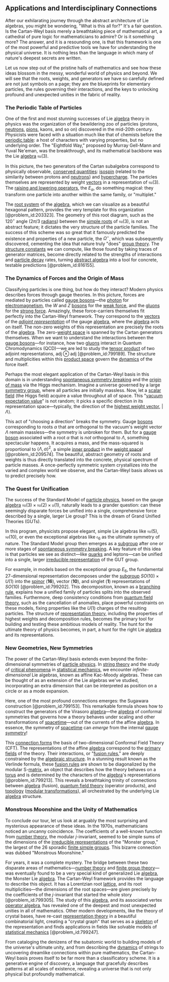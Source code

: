 ## Applications and Interdisciplinary Connections

After our exhilarating journey through the abstract architecture of Lie algebras, you might be wondering, "What is this all for?" It's a fair question. Is the Cartan-Weyl basis merely a breathtaking piece of mathematical art, a cathedral of pure logic for mathematicians to admire? Or is it something more? The answer, and it is a resounding one, is that this framework is one of the most powerful and predictive tools we have for understanding the physical universe. It is nothing less than the language in which many of nature's deepest secrets are written.

Let us now step out of the pristine halls of mathematics and see how these ideas blossom in the messy, wonderful world of physics and beyond. We will see that the roots, weights, and generators we have so carefully defined are not just symbols on a page; they are the blueprints for elementary particles, the rules governing their interactions, and the keys to unlocking profound and unexpected unities in the fabric of reality.

### The Periodic Table of Particles

One of the first and most stunning successes of Lie [algebra](@article_id:155968) theory in physics was the organization of the bewildering zoo of particles (protons, [neutrons](@article_id:147396), [pions](@article_id:147429), kaons, and so on) discovered in the mid-20th century. Physicists were faced with a situation much like that of chemists before the [periodic table](@article_id:138975): a host of characters with varying properties, but no underlying order. The "Eightfold Way," proposed by Murray Gell-Mann and Yuval Ne'eman, was the breakthrough, and its mathematical backbone was the Lie [algebra](@article_id:155968) $\mathfrak{su}(3)$.

In this picture, the two generators of the Cartan subalgebra correspond to physically observable, [conserved quantities](@article_id:148009): [isospin](@article_id:156020) (related to the similarity between protons and [neutrons](@article_id:147396)) and [hypercharge](@article_id:186163). The particles themselves are represented by weight [vectors](@article_id:190854) in a representation of $\mathfrak{su}(3)$. The [raising and lowering operators](@article_id:152734), the $E_\alpha$, do something magical: they transform one particle into another within the same family, or "multiplet."

The [root system](@article_id:201668) of the [algebra](@article_id:155968), which we can visualize as a beautiful hexagonal pattern, provides the very template for this organization [@problem_id:203323]. The geometry of this root diagram, such as the $120^\circ$ angle ($2\pi/3$ [radians](@article_id:171199)) between the [simple roots](@article_id:196921) of $\mathfrak{su}(3)$, is not an abstract feature; it dictates the very structure of the particle families. The success of this scheme was so great that it famously predicted the existence and properties of a new particle, the $\Omega^-$, which was subsequently discovered, cementing the idea that nature truly "does" [group theory](@article_id:139571). The [structure constants](@article_id:157466) we can compute, like those found by taking traces of generator matrices, become directly related to the strengths of interactions and [particle decay](@article_id:159444) rates, turning [abstract algebra](@article_id:144722) into a tool for concrete, testable predictions [@problem_id:816155].

### The Dynamics of Forces and the Origin of Mass

Classifying particles is one thing, but how do they interact? Modern physics describes forces through gauge theories. In this picture, forces are mediated by particles called [gauge bosons](@article_id:199763)—the [photon](@article_id:144698) for [electromagnetism](@article_id:150310), the $W$ and $Z$ [bosons](@article_id:137037) for the [weak force](@article_id:157620), and the [gluons](@article_id:151233) for the [strong force](@article_id:154316). Amazingly, these force-carriers themselves fit perfectly into the Cartan-Weyl framework. They correspond to the [vectors](@article_id:190854) of the *[adjoint representation](@article_id:146279)* of the gauge [algebra](@article_id:155968), where the [algebra](@article_id:155968) acts on itself. The non-zero weights of this representation are precisely the roots of the [algebra](@article_id:155968). The zero-[weight space](@article_id:195247) is spanned by the Cartan generators themselves. When we want to understand the interactions between the [gauge bosons](@article_id:199763)—for instance, how two [gluons](@article_id:151233) interact in Quantum Chromodynamics (QCD)—we are led to study the [tensor product](@article_id:140200) of two adjoint representations, $\text{adj} \otimes \text{adj}$ [@problem_id:799189]. The structure and multiplicities within this [product space](@article_id:151039) govern the [dynamics](@article_id:163910) of the force itself.

Perhaps the most elegant application of the Cartan-Weyl basis in this domain is in understanding [spontaneous symmetry breaking](@article_id:140470) and the [origin of mass](@article_id:161258) via the Higgs mechanism. Imagine a universe governed by a large [symmetry group](@article_id:138068), where all particles are initially massless. Now, let a [scalar field](@article_id:153816) (the Higgs field) acquire a value throughout all of space. This "[vacuum expectation value](@article_id:145846)" is not random; it picks a specific direction in its representation space—typically, the direction of the [highest weight vector](@article_id:198781), $|\Lambda\rangle$.

This act of "choosing a direction" breaks the symmetry. Gauge [bosons](@article_id:137037) corresponding to roots $\alpha$ that are orthogonal to the vacuum's weight vector $\Lambda$ remain massless—the symmetry is unbroken for them. But for a [gauge boson](@article_id:273594) associated with a root $\alpha$ that is *not* orthogonal to $\Lambda$, something spectacular happens. It acquires a mass, and the mass-squared is proportional to $\langle \Lambda, \alpha \rangle^2$, a simple [inner product](@article_id:138502) in the [weight space](@article_id:195247)! [@problem_id:209574]. The beautiful, abstract geometry of roots and weights is thus directly translated into the concrete, physical spectrum of particle masses. A once-perfectly symmetric system crystallizes into the varied and complex world we observe, and the Cartan-Weyl basis allows us to predict precisely how.

### The Quest for Unification

The success of the Standard Model of [particle physics](@article_id:144759), based on the gauge [algebra](@article_id:155968) $\mathfrak{su}(3) \times \mathfrak{su}(2) \times \mathfrak{u}(1)$, naturally leads to a grander question: can these seemingly disparate forces be unified into a single, comprehensive force described by a single, larger Lie group? This is the dream of Grand Unified Theories (GUTs).

In this program, physicists propose elegant, simple Lie algebras like $\mathfrak{su}(5)$, $\mathfrak{so}(10)$, or even the exceptional algebras like $\mathfrak{e}_6$ as the ultimate symmetry of nature. The Standard Model group then emerges as a [subgroup](@article_id:145670) after one or more stages of [spontaneous symmetry breaking](@article_id:140470). A key feature of this idea is that particles we see as distinct—like [quarks](@article_id:152108) and leptons—can be unified into a single, larger [irreducible representation](@article_id:142239) of the GUT group.

For example, in models based on the exceptional group $E_6$, the fundamental 27-dimensional representation decomposes under the [subgroup](@article_id:145670) $SO(10) \times U(1)$ into the [spinor](@article_id:153967) ($\mathbf{16}$), vector ($\mathbf{10}$), and singlet ($\mathbf{1}$) representations of $SO(10)$ [@problem_id:799202]. This decomposition, known as a [branching rule](@article_id:136383), explains how a unified family of particles splits into the observed families. Furthermore, deep consistency conditions from [quantum field theory](@article_id:137683), such as the cancellation of anomalies, place powerful constraints on these models, fixing properties like the $U(1)$ charges of the resulting particles. The structure of [representation theory](@article_id:137504), including the properties of highest weights and decomposition rules, becomes the primary tool for building and testing these ambitious models of reality. The hunt for the ultimate theory of physics becomes, in part, a hunt for the right Lie [algebra](@article_id:155968) and its representations.

### New Geometries, New Symmetries

The power of the Cartan-Weyl basis extends even beyond the finite-dimensional symmetries of [particle physics](@article_id:144759). In [string theory](@article_id:145194) and the study of [critical phenomena](@article_id:144233) in [statistical mechanics](@article_id:139122), we encounter *infinite-dimensional* Lie algebras, known as affine Kac-Moody algebras. These can be thought of as an extension of the Lie algebras we've studied, incorporating an extra dimension that can be interpreted as position on a circle or as a mode expansion.

Here, one of the most profound connections emerges: the Sugawara construction [@problem_id:799153]. This remarkable formula shows how to construct the generators of the Virasoro [algebra](@article_id:155968)—the [algebra](@article_id:155968) of conformal symmetries that governs how a theory behaves under scaling and other transformations of [spacetime](@article_id:161512)—out of the currents of the affine [algebra](@article_id:155968). In essence, the symmetry of [spacetime](@article_id:161512) can *emerge* from the internal [gauge symmetry](@article_id:135944)!

This [connection forms](@article_id:262753) the basis of two-dimensional Conformal Field Theory (CFT). The representations of the affine [algebra](@article_id:155968) correspond to the [primary fields](@article_id:153139) of the theory. Their interactions, or "[fusion rules](@article_id:141746)," are deeply constrained by the [algebraic structure](@article_id:136558). In a stunning result known as the Verlinde formula, these [fusion rules](@article_id:141746) are shown to be diagonalized by the modular S-[matrix](@article_id:202118), an object that describes how the theory behaves on a [torus](@article_id:148974) and is determined by the characters of the [algebra](@article_id:155968)'s representations [@problem_id:799213]. This reveals a breathtaking trinity of connections between [algebra](@article_id:155968) (fusion), [quantum field theory](@article_id:137683) (operator products), and [topology](@article_id:136485) ([modular transformations](@article_id:184416)), all orchestrated by the underlying Lie [algebra](@article_id:155968) structure.

### Monstrous Moonshine and the Unity of Mathematics

To conclude our tour, let us look at arguably the most surprising and mysterious appearance of these ideas. In the 1970s, mathematicians noticed an uncanny coincidence. The coefficients of a well-known function from [number theory](@article_id:138310), the modular $j$-invariant, seemed to be simple sums of the dimensions of the [irreducible representations](@article_id:137690) of the "Monster group," the largest of the 26 sporadic [finite simple groups](@article_id:143082). This bizarre connection was dubbed "Monstrous Moonshine."

For years, it was a complete mystery. The bridge between these two disparate areas of mathematics—[number theory](@article_id:138310) and [finite group theory](@article_id:146107)—was eventually found to be a very special kind of generalized Lie [algebra](@article_id:155968), the Monster Lie [algebra](@article_id:155968). The Cartan-Weyl framework provides the language to describe this object. It has a Lorentzian root [lattice](@article_id:152076), and its root multiplicities—the dimensions of the root spaces—are given precisely by the coefficients of the $j$-invariant that started the whole story [@problem_id:799305]. The study of this [algebra](@article_id:155968), and its associated vertex [operator algebra](@article_id:145950), has revealed one of the deepest and most unexpected unities in all of mathematics. Other modern developments, like the theory of crystal bases, have re-cast [representation theory](@article_id:137504) in a beautiful combinatorial light, creating a "crystal graph" that serves as a [skeleton](@article_id:264913) of the representation and finds applications in fields like solvable models of [statistical mechanics](@article_id:139122) [@problem_id:799247].

From cataloging the denizens of the subatomic world to building models of the universe's ultimate unity, and from describing the [dynamics](@article_id:163910) of strings to uncovering dreamlike connections within pure mathematics, the Cartan-Weyl basis proves itself to be far more than a classificatory scheme. It is a generative engine of discovery, a language that gracefully describes patterns at all scales of existence, revealing a universe that is not only physical but profoundly mathematical.